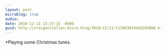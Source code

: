 ```yaml
---
layout: post
microblog: true
audio: 
date: 2010-12-11 13:37:15 -0500
guid: http://craigmcclellan.micro.blog/2010/12/11/t13663619426295808.html
---
```

*Playing some Christmas tunes.
